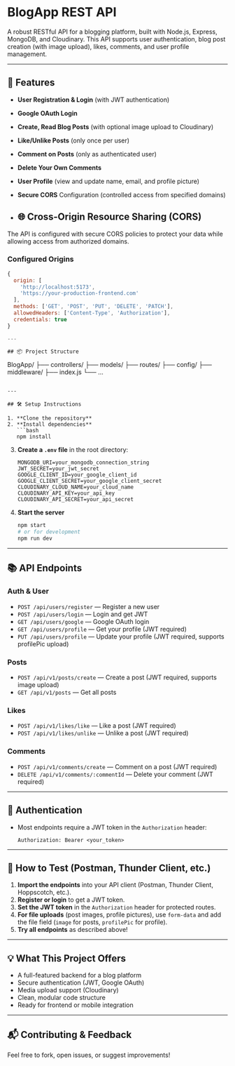 # BlogApp REST API

A robust RESTful API for a blogging platform, built with Node.js, Express, MongoDB, and Cloudinary. This API supports user authentication, blog post creation (with image upload), likes, comments, and user profile management.

---

## 🚀 Features

- **User Registration & Login** (with JWT authentication)
- **Google OAuth Login**
- **Create, Read Blog Posts** (with optional image upload to Cloudinary)
- **Like/Unlike Posts** (only once per user)
- **Comment on Posts** (only as authenticated user)
- **Delete Your Own Comments**
- **User Profile** (view and update name, email, and profile picture)
- **Secure CORS** Configuration (controlled access from specified domains)

- ## 🌐 Cross-Origin Resource Sharing (CORS)

The API is configured with secure CORS policies to protect your data while allowing access from authorized domains.

### Configured Origins
```javascript
{
  origin: [
    'http://localhost:5173', 
    'https://your-production-frontend.com' 
  ],
  methods: ['GET', 'POST', 'PUT', 'DELETE', 'PATCH'],
  allowedHeaders: ['Content-Type', 'Authorization'],
  credentials: true
}

---

## 📦 Project Structure

```
BlogApp/
  ├── controllers/
  ├── models/
  ├── routes/
  ├── config/
  ├── middleware/
  ├── index.js
  └── ...
```

---

## 🛠️ Setup Instructions

1. **Clone the repository**
2. **Install dependencies**
   ```bash
   npm install
   ```
3. **Create a `.env` file** in the root directory:
   ```env
   MONGODB_URI=your_mongodb_connection_string
   JWT_SECRET=your_jwt_secret
   GOOGLE_CLIENT_ID=your_google_client_id
   GOOGLE_CLIENT_SECRET=your_google_client_secret
   CLOUDINARY_CLOUD_NAME=your_cloud_name
   CLOUDINARY_API_KEY=your_api_key
   CLOUDINARY_API_SECRET=your_api_secret
   ```
4. **Start the server**
   ```bash
   npm start
   # or for development
   npm run dev
   ```

---

## 📚 API Endpoints

### **Auth & User**
- `POST /api/users/register` — Register a new user
- `POST /api/users/login` — Login and get JWT
- `GET /api/users/google` — Google OAuth login
- `GET /api/users/profile` — Get your profile (JWT required)
- `PUT /api/users/profile` — Update your profile (JWT required, supports profilePic upload)

### **Posts**
- `POST /api/v1/posts/create` — Create a post (JWT required, supports image upload)
- `GET /api/v1/posts` — Get all posts

### **Likes**
- `POST /api/v1/likes/like` — Like a post (JWT required)
- `POST /api/v1/likes/unlike` — Unlike a post (JWT required)

### **Comments**
- `POST /api/v1/comments/create` — Comment on a post (JWT required)
- `DELETE /api/v1/comments/:commentId` — Delete your comment (JWT required)

---

## 🔐 Authentication
- Most endpoints require a JWT token in the `Authorization` header:
  ```
  Authorization: Bearer <your_token>
  ```

---

## 🧪 How to Test (Postman, Thunder Client, etc.)

1. **Import the endpoints** into your API client (Postman, Thunder Client, Hoppscotch, etc.).
2. **Register or login** to get a JWT token.
3. **Set the JWT token** in the `Authorization` header for protected routes.
4. **For file uploads** (post images, profile pictures), use `form-data` and add the file field (`image` for posts, `profilePic` for profile).
5. **Try all endpoints** as described above!

---

## 💡 What This Project Offers
- A full-featured backend for a blog platform
- Secure authentication (JWT, Google OAuth)
- Media upload support (Cloudinary)
- Clean, modular code structure
- Ready for frontend or mobile integration

---

## 📬 Contributing & Feedback
Feel free to fork, open issues, or suggest improvements! 
